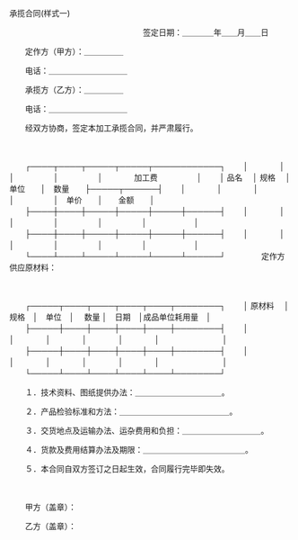 



承揽合同(样式一)



 

　　　　　　　　　　　　　　　　　签定日期：＿＿＿＿年＿＿月＿＿日

　　定作方（甲方）：＿＿＿＿＿

　　电话：＿＿＿＿＿＿＿＿＿＿

　　承揽方（乙方）：＿＿＿＿＿

　　电话：＿＿＿＿＿＿＿＿＿＿

　　经双方协商，签定本加工承揽合同，并严肃履行。

　　


　　┌────┬────┬─────┬─────┬────────────┐
　　│　　　　│　　　　│　　　　　│　　　　　│　　　　加工费　　　　　│
　　│ 品名　 │ 规格　 │　单位　　│　数量　　├─────┬──────┤
　　│　　　　│　　　　│　　　　　│　　　　　│　单价　　│　　金额　　│
　　├────┼────┼─────┼─────┼─────┼──────┤
　　│　　　　│　　　　│　　　　　│　　　　　│　　　　　│　　　　　　│
　　├────┼────┼─────┼─────┼─────┼──────┤
　　│　　　　│　　　　│　　　　　│　　　　　│　　　　　│　　　　　　│
　　└────┴────┴─────┴─────┴─────┴──────┘
　　
　　定作方供应原材料：

　　


　　┌─────┬────┬────┬────┬────┬────────┐
　　│ 原材料　 │　规格　│　单位　│　 数量 │　日期　│成品单位耗用量　│
　　├─────┼────┼────┼────┼────┼────────┤
　　│　　　　　│　　　　│　　　　│　　　　│　　　　│　　　　　　　　│
　　├─────┼────┼────┼────┼────┼────────┤
　　│　　　　　│　　　　│　　　　│　　　　│　　　　│　　　　　　　　│
　　└─────┴────┴────┴────┴────┴────────┘
　　


　　１．技术资料、图纸提供办法：＿＿＿＿＿＿＿＿＿＿＿。

　　２．产品检验标准和方法：＿＿＿＿＿＿＿＿＿＿＿＿＿＿。

　　３．交货地点及运输办法、运杂费用和负担：＿＿＿＿＿＿＿＿＿＿。

　　４．货款及费用结算办法及期限：＿＿＿＿＿＿＿＿＿＿＿＿＿。

　　５．本合同自双方签订之日起生效，合同履行完毕即失效。　　

　　

　　甲方（盖章）：

　　乙方（盖章）：